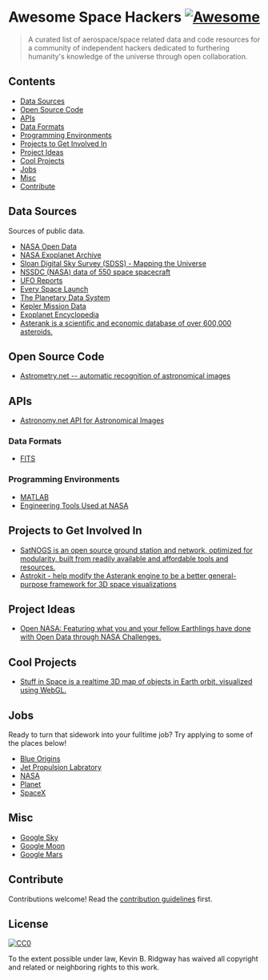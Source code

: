 # Awesome Space Hackers [![Awesome](https://awesome.re/badge.svg)](https://awesome.re)

> A curated list of aerospace/space related data and code resources for a community of independent hackers dedicated to furthering humanity's knowledge of the universe through open collaboration.

## Contents

- [Data Sources](#data-sources)
- [Open Source Code](#open-source-code)
- [APIs](#apis)
- [Data Formats](#data-formats)
- [Programming Environments](#programming-environments)
- [Projects to Get Involved In](#projects-to-get-involved-in)
- [Project Ideas](#project-ideas)
- [Cool Projects](#cool-projects)
- [Jobs](#jobs)
- [Misc](#misc)
- [Contribute](#contribute)

## Data Sources

Sources of public data.

- [NASA Open Data](https://open.nasa.gov/open-data)
- [NASA Exoplanet Archive](http://exoplanetarchive.ipac.caltech.edu)
- [Sloan Digital Sky Survey (SDSS) - Mapping the Universe](http://www.sdss.org)
- [NSSDC (NASA) data of 550 space spacecraft](http://nssdc.gsfc.nasa.gov/nssdc/obtaining_data.html)
- [UFO Reports](http://www.nuforc.org/webreports.html)
- [Every Space Launch](http://planet4589.org/space/log/launchlog.txt)
- [The Planetary Data System](https://pds.jpl.nasa.gov)
- [Kepler Mission Data](https://archive.stsci.edu/kepler/published_planets/search.php)
- [Exoplanet Encyclopedia](http://exoplanet.eu)
- [Asterank is a scientific and economic database of over 600,000 asteroids.](http://www.asterank.com)

## Open Source Code

- [Astrometry.net -- automatic recognition of astronomical images](https://github.com/dstndstn/astrometry.net)

## APIs

- [Astronomy.net API for Astronomical Images](http://astrometry.net/doc/net/api.html)

### Data Formats

- [FITS](https://idlastro.gsfc.nasa.gov/fitsio.html)

### Programming Environments

- [MATLAB](https://www.mathworks.com/products/matlab.html)
- [Engineering Tools Used at NASA](https://www.nasa.gov/centers/johnson/engineering/tools/index.html)

## Projects to Get Involved In

- [SatNOGS is an open source ground station and network, optimized for modularity, built from readily available and affordable tools and resources.](https://satnogs.org)
- [Astrokit - help modify the Asterank engine to be a better general-purpose framework for 3D space visualizations](https://github.com/typpo/astrokit)

## Project Ideas

- [Open NASA: Featuring what you and your fellow Earthlings have done with Open Data through NASA Challenges.](https://open.nasa.gov/innovation-space)

## Cool Projects

- [Stuff in Space is a realtime 3D map of objects in Earth orbit, visualized using WebGL.](http://stuffin.space)

## Jobs

Ready to turn that sidework into your fulltime job? Try applying to some of the places below!

- [Blue Origins](https://www.blueorigin.com/careers)
- [Jet Propulsion Labratory](https://www.jpl.nasa.gov/opportunities/)
- [NASA](https://nasajobs.nasa.gov)
- [Planet](https://www.planet.com/company/careers)
- [SpaceX](http://www.spacex.com/careers)

## Misc

- [Google Sky](http://www.google.com/sky)
- [Google Moon](https://www.google.com/moon)
- [Google Mars](https://www.google.com/mars)

## Contribute

Contributions welcome! Read the [contribution guidelines](contributing.md) first.

## License

[![CC0](http://mirrors.creativecommons.org/presskit/buttons/88x31/svg/cc-zero.svg)](http://creativecommons.org/publicdomain/zero/1.0)

To the extent possible under law, Kevin B. Ridgway has waived all copyright and
related or neighboring rights to this work.
